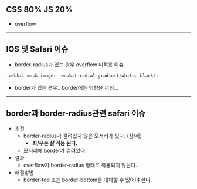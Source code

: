 ## CSS 80% JS 20%


* overflow

---


## IOS 및 Safari 이슈
* border-radius가 있는 경우 overflow 미적용 이슈


```css
-webkit-mask-image: -webkit-radial-gradient(white, black);
```
* border가 있는 경우.. border에는 영향을 끼침...

---
## border과 border-radius관련 safari 이슈
* 조건
	* border-radius가 걸려있지 않은 모서리가 있다. (상/하)
		* **좌/우는 잘 적용 된다.**
	* 모서리에 border가 걸려있다.
* 결과
 	* overflow가 border-radius 형태로 적용되지 않는다.
* 해결방법
	* border-top 또는 border-bottom을 대체할 수 있어야 한다.